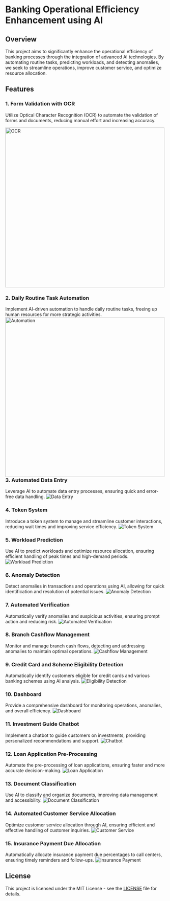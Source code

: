 # Banking Operational Efficiency Enhancement using AI

## Overview

This project aims to significantly enhance the operational efficiency of banking processes through the integration of advanced AI technologies. By automating routine tasks, predicting workloads, and detecting anomalies, we seek to streamline operations, improve customer service, and optimize resource allocation.

## Features

### 1. Form Validation with OCR
Utilize Optical Character Recognition (OCR) to automate the validation of forms and documents, reducing manual effort and increasing accuracy.

<img src="https://www.pericent.com/wp-content/uploads/2022/04/ocr.jpg" alt="OCR" width="500"/>

### 2. Daily Routine Task Automation
Implement AI-driven automation to handle daily routine tasks, freeing up human resources for more strategic activities.
<img src="https://www.processmaker.com/wp-content/uploads/2019/12/Applications-of-RPA-What-is-RPA-Edureka-768x535.png" alt="Automation" width="500" style="float: left; margin-right: 10px;"/>

### 3. Automated Data Entry
Leverage AI to automate data entry processes, ensuring quick and error-free data handling.
![Data Entry](https://example.com/data_entry_image.png)

### 4. Token System
Introduce a token system to manage and streamline customer interactions, reducing wait times and improving service efficiency.
![Token System](https://example.com/token_system_image.png)

### 5. Workload Prediction
Use AI to predict workloads and optimize resource allocation, ensuring efficient handling of peak times and high-demand periods.
![Workload Prediction](https://example.com/workload_prediction_image.png)

### 6. Anomaly Detection
Detect anomalies in transactions and operations using AI, allowing for quick identification and resolution of potential issues.
![Anomaly Detection](https://example.com/anomaly_detection_image.png)

### 7. Automated Verification
Automatically verify anomalies and suspicious activities, ensuring prompt action and reducing risk.
![Automated Verification](https://example.com/automated_verification_image.png)

### 8. Branch Cashflow Management
Monitor and manage branch cash flows, detecting and addressing anomalies to maintain optimal operations.
![Cashflow Management](https://example.com/cashflow_management_image.png)

### 9. Credit Card and Scheme Eligibility Detection
Automatically identify customers eligible for credit cards and various banking schemes using AI analysis.
![Eligibility Detection](https://example.com/eligibility_detection_image.png)

### 10. Dashboard
Provide a comprehensive dashboard for monitoring operations, anomalies, and overall efficiency.
![Dashboard](https://example.com/dashboard_image.png)

### 11. Investment Guide Chatbot
Implement a chatbot to guide customers on investments, providing personalized recommendations and support.
![Chatbot](https://example.com/chatbot_image.png)

### 12. Loan Application Pre-Processing
Automate the pre-processing of loan applications, ensuring faster and more accurate decision-making.
![Loan Application](https://example.com/loan_application_image.png)

### 13. Document Classification
Use AI to classify and organize documents, improving data management and accessibility.
![Document Classification](https://example.com/document_classification_image.png)

### 14. Automated Customer Service Allocation
Optimize customer service allocation through AI, ensuring efficient and effective handling of customer inquiries.
![Customer Service](https://example.com/customer_service_image.png)

### 15. Insurance Payment Due Allocation
Automatically allocate insurance payment due percentages to call centers, ensuring timely reminders and follow-ups.
![Insurance Payment](https://example.com/insurance_payment_image.png)





## License

This project is licensed under the MIT License - see the [LICENSE](LICENSE) file for details.


